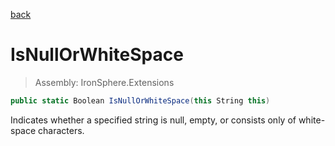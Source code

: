 ﻿

[back](/IronSphere.Extensions/types/StringExtension)

# IsNullOrWhiteSpace

> Assembly: IronSphere.Extensions

```csharp
public static Boolean IsNullOrWhiteSpace(this String this)
```

Indicates whether a specified string is null, empty, or consists only of white-space characters.

 
